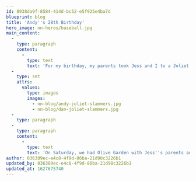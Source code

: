 ```yaml
---
id: 8938da9f-8584-414d-bc52-e5f925e4ba7d
blueprint: blog
title: 'Andy''s 28th Birthday'
hero_image: nn-heros/baseball.jpg
main_content:
  -
    type: paragraph
    content:
      -
        type: text
        text: 'For my birthday, my parents took Jess and I to a Joliet Slammers game. It was pretty fun, even though the home team lost. I love minor league games, since they''re less expensive than MLB games and they do a lot more entertainment between the innings.'
  -
    type: set
    attrs:
      values:
        type: images
        images:
          - nn-blog/andy-joliet-slammers.jpg
          - nn-blog/dan-joliet-slammers.jpg
  -
    type: paragraph
  -
    type: paragraph
    content:
      -
        type: text
        text: 'On Saturday, we had Olive Garden with Jess''s parents and then picked up my suit from the tailor.'
author: 036389ec-e4c8-4f9d-86ba-21d98c3226b1
updated_by: 036389ec-e4c8-4f9d-86ba-21d98c3226b1
updated_at: 1627675740
---
```

